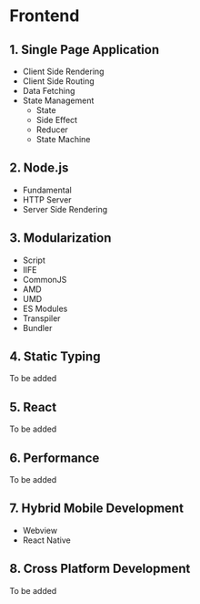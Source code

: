 # Frontend

## 1. Single Page Application

- Client Side Rendering
- Client Side Routing
- Data Fetching
- State Management
  - State
  - Side Effect
  - Reducer
  - State Machine

## 2. Node.js

- Fundamental
- HTTP Server
- Server Side Rendering

## 3. Modularization

- Script
- IIFE
- CommonJS
- AMD
- UMD
- ES Modules
- Transpiler
- Bundler

## 4. Static Typing

To be added

## 5. React

To be added

## 6. Performance

To be added

## 7. Hybrid Mobile Development

- Webview
- React Native

## 8. Cross Platform Development

To be added
